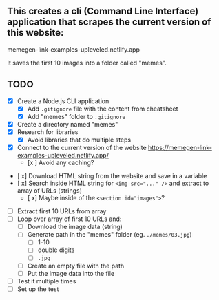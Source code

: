 ## This creates a cli (Command Line Interface) application that scrapes the current version of this website:

memegen-link-examples-upleveled.netlify.app

It saves the first 10 images into a folder called "memes".

## TODO

- [x] Create a Node.js CLI application
  - [x] Add `.gitignore` file with the content from cheatsheet
  - [x] Add "memes" folder to `.gitignore`
- [x] Create a directory named "memes"
- [x] Research for libraries
  - [x] Avoid libraries that do multiple steps
- [x] Connect to the current version of the website https://memegen-link-examples-upleveled.netlify.app/
  - [x ] Avoid any caching?
- [ x] Download HTML string from the website and save in a variable
- [ x] Search inside HTML string for `<img src="..." />` and extract to array of URLs (strings)
  - [ x] Maybe inside of the `<section id="images">`?
- [ ] Extract first 10 URLs from array
- [ ] Loop over array of first 10 URLs and:
  - [ ] Download the image data (string)
  - [ ] Generate path in the "memes" folder (eg. `./memes/03.jpg`)
    - [ ] 1-10
    - [ ] double digits
    - [ ] `.jpg`
  - [ ] Create an empty file with the path
  - [ ] Put the image data into the file
- [ ] Test it multiple times
- [ ] Set up the test
